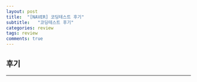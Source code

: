 ```yaml
---
layout: post
title:  "[NAVER] 코딩테스트 후기"
subtitle:   "코딩테스트 후기"
categories: review
tags: review 
comments: true
---
```



## 후기 
---


